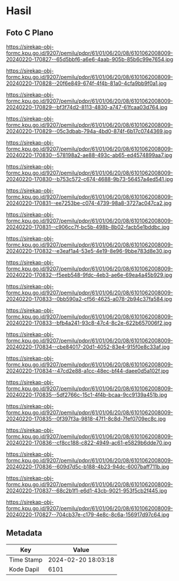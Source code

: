 # Hasil

## Foto C Plano

https://sirekap-obj-formc.kpu.go.id/9207/pemilu/pdpr/61/01/06/20/08/6101062008009-20240220-170827--65d5bbf6-a6e6-4aab-905b-85b6c99e7654.jpg

https://sirekap-obj-formc.kpu.go.id/9207/pemilu/pdpr/61/01/06/20/08/6101062008009-20240220-170828--20f6e849-674f-4f4b-81a0-4cfa9bb9f0a1.jpg

https://sirekap-obj-formc.kpu.go.id/9207/pemilu/pdpr/61/01/06/20/08/6101062008009-20240220-170829--bf3f74d2-8113-4830-a747-61fcaa03d764.jpg

https://sirekap-obj-formc.kpu.go.id/9207/pemilu/pdpr/61/01/06/20/08/6101062008009-20240220-170829--05c3dbab-794a-4bd0-874f-6b17c0744369.jpg

https://sirekap-obj-formc.kpu.go.id/9207/pemilu/pdpr/61/01/06/20/08/6101062008009-20240220-170830--578198a2-ae88-493c-ab65-ed4574899aa7.jpg

https://sirekap-obj-formc.kpu.go.id/9207/pemilu/pdpr/61/01/06/20/08/6101062008009-20240220-170830--b753c572-c674-4688-9b73-56457a4ed541.jpg

https://sirekap-obj-formc.kpu.go.id/9207/pemilu/pdpr/61/01/06/20/08/6101062008009-20240220-170831--ee7253be-c074-4739-98a8-3727ac047ca2.jpg

https://sirekap-obj-formc.kpu.go.id/9207/pemilu/pdpr/61/01/06/20/08/6101062008009-20240220-170831--c906cc7f-bc5b-498b-8b02-facb5e1bddbc.jpg

https://sirekap-obj-formc.kpu.go.id/9207/pemilu/pdpr/61/01/06/20/08/6101062008009-20240220-170832--e3eaf1a4-53e5-4e19-8e96-9bbe783d8e30.jpg

https://sirekap-obj-formc.kpu.go.id/9207/pemilu/pdpr/61/01/06/20/08/6101062008009-20240220-170832--f5eeb548-9fdc-4eb3-ae6e-69ea4a45b929.jpg

https://sirekap-obj-formc.kpu.go.id/9207/pemilu/pdpr/61/01/06/20/08/6101062008009-20240220-170833--0bb590a2-cf56-4625-a078-2b94c37fa584.jpg

https://sirekap-obj-formc.kpu.go.id/9207/pemilu/pdpr/61/01/06/20/08/6101062008009-20240220-170833--bfb4a241-93c8-47c4-8c2e-622b657006f2.jpg

https://sirekap-obj-formc.kpu.go.id/9207/pemilu/pdpr/61/01/06/20/08/6101062008009-20240220-170834--cbe84017-20d1-4052-83e4-915f0e8c33af.jpg

https://sirekap-obj-formc.kpu.go.id/9207/pemilu/pdpr/61/01/06/20/08/6101062008009-20240220-170834--47cd2e88-a1cc-48ec-bf44-daee0d5a102f.jpg

https://sirekap-obj-formc.kpu.go.id/9207/pemilu/pdpr/61/01/06/20/08/6101062008009-20240220-170835--5df2766c-15c1-4f4b-bcaa-9cc9139a451b.jpg

https://sirekap-obj-formc.kpu.go.id/9207/pemilu/pdpr/61/01/06/20/08/6101062008009-20240220-170835--0f397f3a-9818-47f1-8c8d-7fef0709ec8c.jpg

https://sirekap-obj-formc.kpu.go.id/9207/pemilu/pdpr/61/01/06/20/08/6101062008009-20240220-170836--cf8cc188-c822-4949-ac61-e5829b6dde70.jpg

https://sirekap-obj-formc.kpu.go.id/9207/pemilu/pdpr/61/01/06/20/08/6101062008009-20240220-170836--609d7d5c-b188-4b23-94dc-6007baff711b.jpg

https://sirekap-obj-formc.kpu.go.id/9207/pemilu/pdpr/61/01/06/20/08/6101062008009-20240220-170837--68c2b1f1-e6d1-43cb-9021-953f5cb2f445.jpg

https://sirekap-obj-formc.kpu.go.id/9207/pemilu/pdpr/61/01/06/20/08/6101062008009-20240220-170827--704cb37e-c179-4e8c-8c6a-156917d97c64.jpg


## Metadata

| Key        | Value               |
| ---------- | ------------------- |
| Time Stamp | 2024-02-20 18:03:18 |
| Kode Dapil | 6101                |



